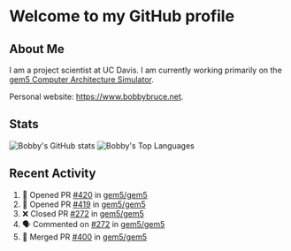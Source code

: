 # Welcome to my GitHub profile

## About Me

I am a project scientist at UC Davis. I am currently working primarily on the [gem5 Computer Architecture Simulator](https://github.com/gem5).

Personal website: <https://www.bobbybruce.net>.

## Stats

![Bobby's GitHub stats](https://github-readme-stats.vercel.app/api?username=bobbyrbruce&show_icons=true&theme=responsive&include_all_commits=true&count_private=true&show=reviews&disable_animations=true)
![Bobby's Top Languages ](https://github-readme-stats.vercel.app/api/top-langs/?username=bobbyrbruce&layout=compact&theme=responsive&count_private=true&langs_count=10&disable_animations=true)

## Recent Activity

<!--START_SECTION:activity-->
1. 💪 Opened PR [#420](https://github.com/gem5/gem5/pull/420) in [gem5/gem5](https://github.com/gem5/gem5)
2. 💪 Opened PR [#419](https://github.com/gem5/gem5/pull/419) in [gem5/gem5](https://github.com/gem5/gem5)
3. ❌ Closed PR [#272](https://github.com/gem5/gem5/pull/272) in [gem5/gem5](https://github.com/gem5/gem5)
4. 🗣 Commented on [#272](https://github.com/gem5/gem5/pull/272#issuecomment-1753458883) in [gem5/gem5](https://github.com/gem5/gem5)
5. 🎉 Merged PR [#400](https://github.com/gem5/gem5/pull/400) in [gem5/gem5](https://github.com/gem5/gem5)
<!--END_SECTION:activity-->
